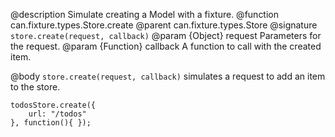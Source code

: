 @description Simulate creating a Model with a fixture.
@function can.fixture.types.Store.create
@parent can.fixture.types.Store
@signature `store.create(request, callback)`
@param {Object} request Parameters for the request.
@param {Function} callback A function to call with the created item.

@body
`store.create(request, callback)` simulates a request to add an item to the store.


    todosStore.create({
        url: "/todos"
    }, function(){ });


